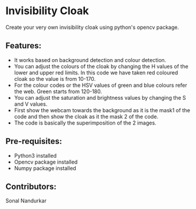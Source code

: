 # Invisibility Cloak
Create your very own invisibility cloak using python's opencv package.

## Features:
* It works based on background detection and colour detection.
* You can adjust the colours of the cloak by changing the H values of the lower and upper red limits. In this code we have taken red coloured cloak so the value is from 10-170.
* For the colour codes or the HSV values of green and blue colours refer the web. Green starts from 120-180.
* You can adjust the saturation and brightness values by changing the S and V values.
* First show the webcam towards the background as it is the mask1 of the code and then show the cloak as it the mask 2 of the code.
* The code is basically the superimposition of the 2 images.

## Pre-requisites:
* Python3 installed
* Opencv package installed
* Numpy package installed

## Contributors:
Sonal Nandurkar
